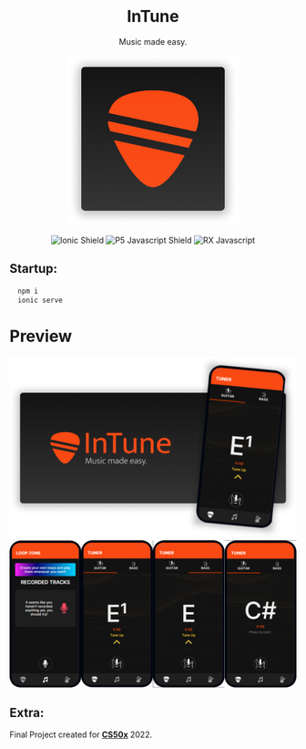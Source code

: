 <br>

<h1 align="center">InTune</h1>
<p align="center">Music made easy.</p>
<p align="center"><img height="300" src="src/assets/icon/favicon.png"</p>

<p align="center">
  <img src="https://img.shields.io/badge/Ionic-%233880FF.svg?style=for-the-badge&logo=Ionic&logoColor=white" alt="Ionic Shield">
  <img src="https://img.shields.io/badge/p5.js-ED225D?style=for-the-badge&logo=p5.js&logoColor=FFFFFF" alt="P5 Javascript Shield">
  <img src="https://img.shields.io/badge/rxjs-%23B7178C.svg?style=for-the-badge&logo=reactivex&logoColor=white" alt="RX Javascript">
</p>

## Startup:
```pwsh
  npm i
  ionic serve
```
# Preview
<img src="assets/images/preview1.png">
<img src="assets/images/preview2.png">

## Extra:

Final Project created for [**CS50x**](https://cs50.harvard.edu/x/) 2022.
